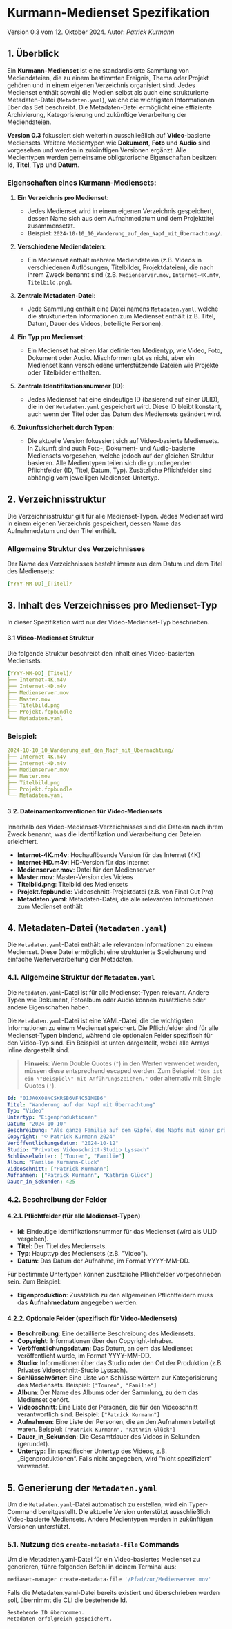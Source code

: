 # Kurmann-Medienset Spezifikation

Version 0.3 vom 12. Oktober 2024. Autor: *Patrick Kurmann*

## 1. Überblick

Ein **Kurmann-Medienset** ist eine standardisierte Sammlung von Mediendateien, die zu einem bestimmten Ereignis, Thema oder Projekt gehören und in einem eigenen Verzeichnis organisiert sind. Jedes Medienset enthält sowohl die Medien selbst als auch eine strukturierte Metadaten-Datei (`Metadaten.yaml`), welche die wichtigsten Informationen über das Set beschreibt. Die Metadaten-Datei ermöglicht eine effiziente Archivierung, Kategorisierung und zukünftige Verarbeitung der Mediendateien.

**Version 0.3** fokussiert sich weiterhin ausschließlich auf **Video**-basierte Mediensets. Weitere Medientypen wie **Dokument**, **Foto** und **Audio** sind vorgesehen und werden in zukünftigen Versionen ergänzt. Alle Medientypen werden gemeinsame obligatorische Eigenschaften besitzen: **Id**, **Titel**, **Typ** und **Datum**.

### Eigenschaften eines Kurmann-Mediensets:

1. **Ein Verzeichnis pro Medienset**:

   - Jedes Medienset wird in einem eigenen Verzeichnis gespeichert, dessen Name sich aus dem Aufnahmedatum und dem Projekttitel zusammensetzt.
   - Beispiel: `2024-10-10_10_Wanderung_auf_den_Napf_mit_Übernachtung/`.

2. **Verschiedene Mediendateien**:

   - Ein Medienset enthält mehrere Mediendateien (z.B. Videos in verschiedenen Auflösungen, Titelbilder, Projektdateien), die nach ihrem Zweck benannt sind (z.B. `Medienserver.mov`, `Internet-4K.m4v`, `Titelbild.png`).

3. **Zentrale Metadaten-Datei**:

   - Jede Sammlung enthält eine Datei namens `Metadaten.yaml`, welche die strukturierten Informationen zum Medienset enthält (z.B. Titel, Datum, Dauer des Videos, beteiligte Personen).

4. **Ein Typ pro Medienset**:

   - Ein Medienset hat einen klar definierten Medientyp, wie Video, Foto, Dokument oder Audio. Mischformen gibt es nicht, aber ein Medienset kann verschiedene unterstützende Dateien wie Projekte oder Titelbilder enthalten.

5. **Zentrale Identifikationsnummer (ID)**:

   - Jedes Medienset hat eine eindeutige ID (basierend auf einer ULID), die in der `Metadaten.yaml` gespeichert wird. Diese ID bleibt konstant, auch wenn der Titel oder das Datum des Mediensets geändert wird.

6. **Zukunftssicherheit durch Typen**:

   - Die aktuelle Version fokussiert sich auf Video-basierte Mediensets. In Zukunft sind auch Foto-, Dokument- und Audio-basierte Mediensets vorgesehen, welche jedoch auf der gleichen Struktur basieren. Alle Medientypen teilen sich die grundlegenden Pflichtfelder (ID, Titel, Datum, Typ). Zusätzliche Pflichtfelder sind abhängig vom jeweiligen Medienset-Untertyp.

## 2. Verzeichnisstruktur

Die Verzeichnisstruktur gilt für alle Medienset-Typen. Jedes Medienset wird in einem eigenen Verzeichnis gespeichert, dessen Name das Aufnahmedatum und den Titel enthält.

### Allgemeine Struktur des Verzeichnisses

Der Name des Verzeichnisses besteht immer aus dem Datum und dem Titel des Mediensets:

```yaml
[YYYY-MM-DD]_[Titel]/
```

## 3. Inhalt des Verzeichnisses pro Medienset-Typ

In dieser Spezifikation wird nur der Video-Medienset-Typ beschrieben.

#### 3.1 Video-Medienset Struktur

Die folgende Struktur beschreibt den Inhalt eines Video-basierten Mediensets:

```yaml
[YYYY-MM-DD]_[Titel]/
├── Internet-4K.m4v
├── Internet-HD.m4v
├── Medienserver.mov
├── Master.mov
├── Titelbild.png
├── Projekt.fcpbundle
└── Metadaten.yaml
```

### Beispiel:

```yaml
2024-10-10_10_Wanderung_auf_den_Napf_mit_Übernachtung/
├── Internet-4K.m4v
├── Internet-HD.m4v
├── Medienserver.mov
├── Master.mov
├── Titelbild.png
├── Projekt.fcpbundle
└── Metadaten.yaml
```

#### 3.2. Dateinamenkonventionen für Video-Mediensets

Innerhalb des Video-Medienset-Verzeichnisses sind die Dateien nach ihrem Zweck benannt, was die Identifikation und Verarbeitung der Dateien erleichtert.

- **Internet-4K.m4v**: Hochauflösende Version für das Internet (4K)
- **Internet-HD.m4v**: HD-Version für das Internet
- **Medienserver.mov**: Datei für den Medienserver
- **Master.mov**: Master-Version des Videos
- **Titelbild.png**: Titelbild des Mediensets
- **Projekt.fcpbundle**: Videoschnitt-Projektdatei (z.B. von Final Cut Pro)
- **Metadaten.yaml**: Metadaten-Datei, die alle relevanten Informationen zum Medienset enthält

## 4. Metadaten-Datei (`Metadaten.yaml`)

Die `Metadaten.yaml`-Datei enthält alle relevanten Informationen zu einem Medienset. Diese Datei ermöglicht eine strukturierte Speicherung und einfache Weiterverarbeitung der Metadaten.

### 4.1. Allgemeine Struktur der `Metadaten.yaml`

Die `Metadaten.yaml`-Datei ist für alle Medienset-Typen relevant. Andere Typen wie Dokument, Fotoalbum oder Audio können zusätzliche oder andere Eigenschaften haben.

Die `Metadaten.yaml`-Datei ist eine YAML-Datei, die die wichtigsten Informationen zu einem Medienset speichert. Die Pflichtfelder sind für alle Medienset-Typen bindend, während die optionalen Felder spezifisch für den Video-Typ sind. Ein Beispiel ist unten dargestellt, wobei alle Arrays inline dargestellt sind.

> **Hinweis**: Wenn Double Quotes (`"`) in den Werten verwendet werden, müssen diese entsprechend escaped werden. Zum Beispiel: `"Das ist ein \"Beispiel\" mit Anführungszeichen."` oder alternativ mit Single Quotes (`'`).

```yaml
Id: "01JA0X08NCSKRSB6VF4C51MEB6"
Titel: "Wanderung auf den Napf mit Übernachtung"
Typ: "Video"
Untertyp: "Eigenproduktionen"
Datum: "2024-10-10"
Beschreibung: "Als ganze Familie auf dem Gipfel des Napfs mit einer prächtigen Rundumsicht in die Alpen und das Mittelland einschliesslich Übernachtung im Berghotel."
Copyright: "© Patrick Kurmann 2024"
Veröffentlichungsdatum: "2024-10-12"
Studio: "Privates Videoschnitt-Studio Lyssach"
Schlüsselwörter: ["Touren", "Familie"]
Album: "Familie Kurmann-Glück"
Videoschnitt: ["Patrick Kurmann"]
Aufnahmen: ["Patrick Kurmann", "Kathrin Glück"]
Dauer_in_Sekunden: 425
```

### 4.2. Beschreibung der Felder

#### 4.2.1. Pflichtfelder (für alle Medienset-Typen)

- **Id**: Eindeutige Identifikationsnummer für das Medienset (wird als ULID vergeben).
- **Titel**: Der Titel des Mediensets.
- **Typ**: Haupttyp des Mediensets (z.B. "Video").
- **Datum**: Das Datum der Aufnahme, im Format YYYY-MM-DD.

Für bestimmte Untertypen können zusätzliche Pflichtfelder vorgeschrieben sein. Zum Beispiel:

- **Eigenproduktion**: Zusätzlich zu den allgemeinen Pflichtfeldern muss das **Aufnahmedatum** angegeben werden.

#### 4.2.2. Optionale Felder (spezifisch für Video-Mediensets)

- **Beschreibung**: Eine detaillierte Beschreibung des Mediensets.
- **Copyright**: Informationen über den Copyright-Inhaber.
- **Veröffentlichungsdatum**: Das Datum, an dem das Medienset veröffentlicht wurde, im Format YYYY-MM-DD.
- **Studio**: Informationen über das Studio oder den Ort der Produktion (z.B. Privates Videoschnitt-Studio Lyssach).
- **Schlüsselwörter**: Eine Liste von Schlüsselwörtern zur Kategorisierung des Mediensets. Beispiel: `["Touren", "Familie"]`
- **Album**: Der Name des Albums oder der Sammlung, zu dem das Medienset gehört.
- **Videoschnitt**: Eine Liste der Personen, die für den Videoschnitt verantwortlich sind. Beispiel: `["Patrick Kurmann"]`
- **Aufnahmen**: Eine Liste der Personen, die an den Aufnahmen beteiligt waren. Beispiel: `["Patrick Kurmann", "Kathrin Glück"]`
- **Dauer\_in\_Sekunden**: Die Gesamtdauer des Videos in Sekunden (gerundet).
- **Untertyp**: Ein spezifischer Untertyp des Videos, z.B. „Eigenproduktionen“. Falls nicht angegeben, wird "nicht spezifiziert" verwendet.

## 5. Generierung der `Metadaten.yaml`

Um die `Metadaten.yaml`-Datei automatisch zu erstellen, wird ein Typer-Command bereitgestellt. Die aktuelle Version unterstützt ausschließlich Video-basierte Mediensets. Andere Medientypen werden in zukünftigen Versionen unterstützt.

### 5.1. Nutzung des `create-metadata-file` Commands

Um die Metadaten.yaml-Datei für ein Video-basiertes Medienset zu generieren, führe folgenden Befehl in deinem Terminal aus:

```bash
mediaset-manager create-metadata-file '/Pfad/zur/Medienserver.mov'
```

Falls die Metadaten.yaml-Datei bereits existiert und überschrieben werden soll, übernimmt die CLI die bestehende Id.

```
Bestehende ID übernommen.
Metadaten erfolgreich gespeichert.
```

